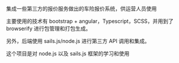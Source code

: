 集成一些第三方的报价服务做出的车险报价系统，供运营人员使用

主要使用的技术有 bootstrap + angular，Typescript，SCSS，并用到了 browserify 进行包管理和打包生成。 

另外，后端使用 sails.js/node.js 进行第三方 API 调用和集成。

这个项目是对 node.js 以及 sails.js 框架的学习和使用

